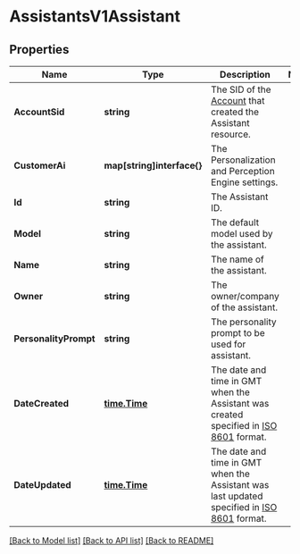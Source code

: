 # AssistantsV1Assistant

## Properties

Name | Type | Description | Notes
------------ | ------------- | ------------- | -------------
**AccountSid** | **string** | The SID of the [Account](https://www.twilio.com/docs/iam/api/account) that created the Assistant resource. |
**CustomerAi** | **map[string]interface{}** | The Personalization and Perception Engine settings. |
**Id** | **string** | The Assistant ID. |
**Model** | **string** | The default model used by the assistant. |
**Name** | **string** | The name of the assistant. |
**Owner** | **string** | The owner/company of the assistant. |
**PersonalityPrompt** | **string** | The personality prompt to be used for assistant. |
**DateCreated** | [**time.Time**](time.Time.md) | The date and time in GMT when the Assistant was created specified in [ISO 8601](https://en.wikipedia.org/wiki/ISO_8601) format. |
**DateUpdated** | [**time.Time**](time.Time.md) | The date and time in GMT when the Assistant was last updated specified in [ISO 8601](https://en.wikipedia.org/wiki/ISO_8601) format. |

[[Back to Model list]](../README.md#documentation-for-models) [[Back to API list]](../README.md#documentation-for-api-endpoints) [[Back to README]](../README.md)


